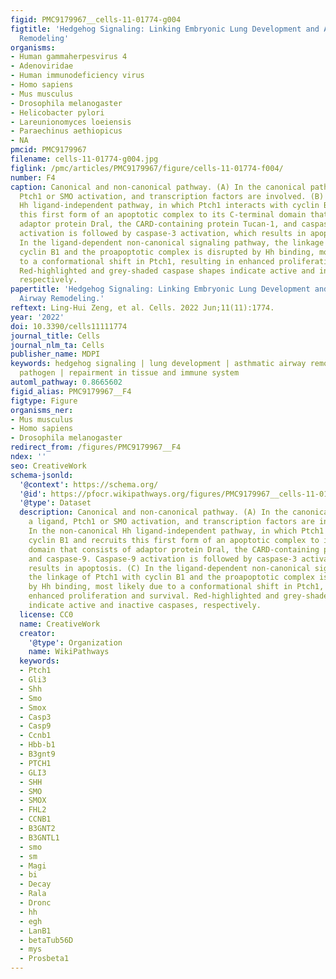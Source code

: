 ```yaml
---
figid: PMC9179967__cells-11-01774-g004
figtitle: 'Hedgehog Signaling: Linking Embryonic Lung Development and Asthmatic Airway
  Remodeling'
organisms:
- Human gammaherpesvirus 4
- Adenoviridae
- Human immunodeficiency virus
- Homo sapiens
- Mus musculus
- Drosophila melanogaster
- Helicobacter pylori
- Lareunionomyces loeiensis
- Paraechinus aethiopicus
- NA
pmcid: PMC9179967
filename: cells-11-01774-g004.jpg
figlink: /pmc/articles/PMC9179967/figure/cells-11-01774-f004/
number: F4
caption: Canonical and non-canonical pathway. (A) In the canonical pathway, a ligand,
  Ptch1 or SMO activation, and transcription factors are involved. (B) In the non-canonical
  Hh ligand-independent pathway, in which Ptch1 interacts with cyclin B1 and recruits
  this first form of an apoptotic complex to its C-terminal domain that consists of
  adaptor protein Dral, the CARD-containing protein Tucan-1, and caspase-9. Caspase-9
  activation is followed by caspase-3 activation, which results in apoptosis. (C)
  In the ligand-dependent non-canonical signaling pathway, the linkage of Ptch1 with
  cyclin B1 and the proapoptotic complex is disrupted by Hh binding, most likely due
  to a conformational shift in Ptch1, resulting in enhanced proliferation and survival.
  Red-highlighted and grey-shaded caspase shapes indicate active and inactive caspases,
  respectively.
papertitle: 'Hedgehog Signaling: Linking Embryonic Lung Development and Asthmatic
  Airway Remodeling.'
reftext: Ling-Hui Zeng, et al. Cells. 2022 Jun;11(11):1774.
year: '2022'
doi: 10.3390/cells11111774
journal_title: Cells
journal_nlm_ta: Cells
publisher_name: MDPI
keywords: hedgehog signaling | lung development | asthmatic airway remodeling | targets
  pathogen | repairment in tissue and immune system
automl_pathway: 0.8665602
figid_alias: PMC9179967__F4
figtype: Figure
organisms_ner:
- Mus musculus
- Homo sapiens
- Drosophila melanogaster
redirect_from: /figures/PMC9179967__F4
ndex: ''
seo: CreativeWork
schema-jsonld:
  '@context': https://schema.org/
  '@id': https://pfocr.wikipathways.org/figures/PMC9179967__cells-11-01774-g004.html
  '@type': Dataset
  description: Canonical and non-canonical pathway. (A) In the canonical pathway,
    a ligand, Ptch1 or SMO activation, and transcription factors are involved. (B)
    In the non-canonical Hh ligand-independent pathway, in which Ptch1 interacts with
    cyclin B1 and recruits this first form of an apoptotic complex to its C-terminal
    domain that consists of adaptor protein Dral, the CARD-containing protein Tucan-1,
    and caspase-9. Caspase-9 activation is followed by caspase-3 activation, which
    results in apoptosis. (C) In the ligand-dependent non-canonical signaling pathway,
    the linkage of Ptch1 with cyclin B1 and the proapoptotic complex is disrupted
    by Hh binding, most likely due to a conformational shift in Ptch1, resulting in
    enhanced proliferation and survival. Red-highlighted and grey-shaded caspase shapes
    indicate active and inactive caspases, respectively.
  license: CC0
  name: CreativeWork
  creator:
    '@type': Organization
    name: WikiPathways
  keywords:
  - Ptch1
  - Gli3
  - Shh
  - Smo
  - Smox
  - Casp3
  - Casp9
  - Ccnb1
  - Hbb-b1
  - B3gnt9
  - PTCH1
  - GLI3
  - SHH
  - SMO
  - SMOX
  - FHL2
  - CCNB1
  - B3GNT2
  - B3GNTL1
  - smo
  - sm
  - Magi
  - bi
  - Decay
  - Rala
  - Dronc
  - hh
  - egh
  - LanB1
  - betaTub56D
  - mys
  - Prosbeta1
---
```

